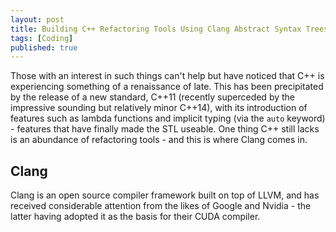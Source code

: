 ```yaml
---
layout: post
title: Building C++ Refactoring Tools Using Clang Abstract Syntax Trees
tags: [Coding]
published: true
---
```

Those with an interest in such things can't help but have noticed that C++ is experiencing something of a renaissance of late. This has been precipitated by the release of a new standard, C++11 (recently superceded by the impressive sounding but relatively minor C++14), with its introduction of features such as lambda functions and implicit typing (via the `auto` keyword) - features that have finally made the STL useable. One thing C++ still lacks is an abundance of refactoring tools - and this is where Clang comes in.

Clang
-----

Clang is an open source compiler framework built on top of LLVM, and has received considerable attention from the likes of Google and Nvidia - the latter having adopted it as the basis for their CUDA compiler.

